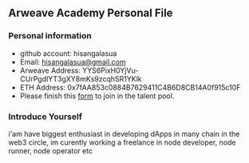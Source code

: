 ## Arweave Academy Personal File

### Personal information

- github account: hisangalasua
- Email: hisangalasua@gmail.com
- Arweave Address: YYS6PixH0YjVu-CUrPgdIYT3gXY8mKs9zcqhSR1YKlk
- ETH Address: 0x7fAA853c0884B7629411C4B6D8CB14A0f915c10F
- Please finish this [form](https://docs.google.com/forms/d/e/1FAIpQLSfWA5fIIcBgmRppm3jNz5vmf9Mai_QMVil-2pO4r7YKn_Zhtw/viewform?usp=sf_link) to join in the talent pool.

### Introduce Yourself
 i'am have biggest enthusiast in developing dApps in many chain in the web3 circle, im curently working a freelance in node developer, node runner, node operator etc
